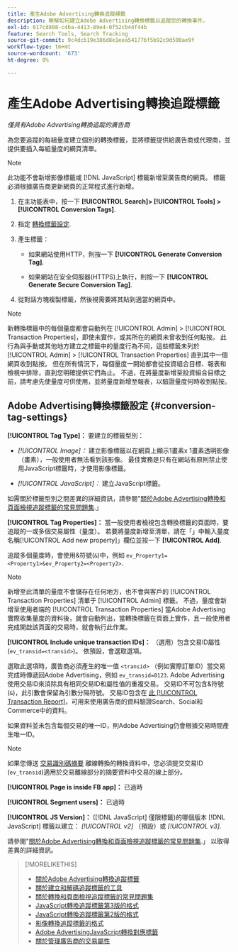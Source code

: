 ```yaml
---
title: 產生Adobe Advertising轉換追蹤標籤
description: 瞭解如何建立Adobe Advertising轉換標籤以追蹤您的轉換事件。
exl-id: 617cd808-c4ba-4413-89e4-0f52cb44f44b
feature: Search Tools, Search Tracking
source-git-commit: 9c4dcb19e386d8e1eea541776f5b92c9d500ae9f
workflow-type: tm+mt
source-wordcount: '673'
ht-degree: 0%

---
```


# 產生Adobe Advertising轉換追蹤標籤

*僅具有Adobe Advertising轉換追蹤的廣告商*

為您要追蹤的每組量度建立個別的轉換標籤，並將標籤提供給廣告商或代理商，並提供要插入每組量度的網頁清單。

>[!NOTE]
>
>此功能不會新增影像標籤或 [!DNL JavaScript] 標籤新增至廣告商的網頁。 標籤必須根據廣告商更新網頁的正常程式進行新增。

1. 在主功能表中，按一下 **[!UICONTROL Search]> [!UICONTROL Tools] >[!UICONTROL Conversion Tags]**.

1. 指定 [轉換標籤設定](#conversion-tag-settings).

1. 產生標籤：

   * 如果網站使用HTTP，則按一下 **[!UICONTROL Generate Conversion Tag]**.

   * 如果網站在安全伺服器(HTTPS)上執行，則按一下 **[!UICONTROL Generate Secure Conversion Tag]**.

1. 從對話方塊複製標籤，然後視需要將其貼到適當的網頁中。

>[!NOTE]
>
>新轉換標籤中的每個量度都會自動列在 [!UICONTROL Admin] > [!UICONTROL Transaction Properties]，即使未實作，或其所在的網頁未曾收到任何點按。 此行為與手動或其他地方建立之標籤中的量度行為不同，這些標籤未列於 [!UICONTROL Admin] > [!UICONTROL Transaction Properties] 直到其中一個網頁收到點按。 但在所有情況下，每個量度一開始都會從投資組合目標、報表和檢視中排除，直到您明確提供它們為止。 不過，在將量度新增至投資組合目標之前，請考慮先使量度可供使用，並將量度新增至報表，以驗證量度何時收到點按。

## Adobe Advertising轉換標籤設定 {#conversion-tag-settings}

**[!UICONTROL Tag Type]：** 要建立的標籤型別：

* *[!UICONTROL Image]：* 建立影像標籤以在網頁上顯示1畫素x 1畫素透明影像（畫素），一般使用者無法看到該影像。 最佳實務是只有在網站有原則禁止使用JavaScript標籤時，才使用影像標籤。

* *[!UICONTROL JavaScript]：* 建立JavaScript標籤。

如需關於標籤型別之間差異的詳細資訊，請參閱&quot;[關於Adobe Advertising轉換和頁面檢視追蹤標籤的常見問題集](/help/search-social-commerce/tracking/faqs-conversion-page-view-tracking-tags.md).」

**[!UICONTROL Tag Properties]：** 當一般使用者檢視包含轉換標籤的頁面時，要追蹤的一或多個交易屬性（量度）。 若要將量度新增至清單，請在「」中輸入量度名稱[!UICONTROL Add new property]」欄位並按一下 **[!UICONTROL Add]**.

追蹤多個量度時，會使用&amp;符號(`&`)中，例如 `ev_Property1=<Property1>&ev_Property2=<Property2>`.

>[!NOTE]
>
>新增至此清單的量度不會儲存在任何地方，也不會與客戶的 [!UICONTROL Transaction Properties] 清單于 [!UICONTROL Admin] 標籤。 不過，量度會新增至使用者端的 [!UICONTROL Transaction Properties] 當Adobe Advertising實際收集量度的資料後，就會自動列出，當轉換標籤在頁面上實作，且一般使用者完成開啟該頁面的交易時，就會執行此作業。

**[!UICONTROL Include unique transaction IDs]：** （選用）包含交易ID屬性(`ev_transid=<transid>`)。 依預設，會選取選項。

選取此選項時，廣告商必須產生的唯一值 `<transid>` （例如實際訂單ID）當交易完成時傳遞回Adobe Advertising，例如 `ev_transid=0123`. Adobe Advertising使用交易ID來消除具有相同交易ID和屬性值的重複交易。 交易ID不可包含&amp;符號(`&`)，此引數會保留為引數分隔符號。 交易ID包含在 [此 [!UICONTROL Transaction Report]](/help/search-social-commerce/reports/management/basic-advanced/transaction-report.md)，可用來使用廣告商的資料驗證Search、Social和Commerce中的資料。

如果資料並未包含每個交易的唯一ID，則Adobe Advertising仍會根據交易時間產生唯一ID。

>[!NOTE]
>
>如果您傳送 [交易識別碼摘要](/help/search-social-commerce/tracking/feed-transaction-id.md) 離線轉換的轉換資料中，您必須提交交易ID (`ev_transid`)適用於交易離線部分的摘要資料中交易的線上部分。

**[!UICONTROL Page is inside FB app]：** 已過時

**[!UICONTROL Segment users]：** 已過時

**[!UICONTROL JS Version]：** ([!DNL JavaScript] 僅限標籤)的哪個版本 [!DNL JavaScript] 標籤以建立： *[!UICONTROL v2]* （預設）或 *[!UICONTROL v3]*.

請參閱&quot;[關於Adobe Advertising轉換和頁面檢視追蹤標籤的常見問題集](/help/search-social-commerce/tracking/faqs-conversion-page-view-tracking-tags.md).」 以取得差異的詳細資訊。

>[!MORELIKETHIS]
>
>* [關於Adobe Advertising轉換追蹤標籤](/help/search-social-commerce/tracking/conversion-tracking-advertising.md)
>* [關於建立和解碼追蹤標籤的工具](tracking-tools-about.md)
>* [關於轉換和頁面檢視追蹤標籤的常見問題集](/help/search-social-commerce/tracking/faqs-conversion-page-view-tracking-tags.md)
>* [JavaScript轉換追蹤標籤第3版的格式](/help/search-social-commerce/tracking/format-conversion-tag-jsv3.md)
>* [JavaScript轉換追蹤標籤第2版的格式](/help/search-social-commerce/tracking/format-conversion-tag-jsv2.md)
>* [影像轉換追蹤標籤的格式](/help/search-social-commerce/tracking/format-conversion-tag-image.md)
>* [Adobe AdvertisingJavaScript轉換對應標籤](/help/search-social-commerce/tracking/itp-conversion-mapping-tag.md)
>* [關於管理廣告商的交易屬性](/help/search-social-commerce/admin/transaction-properties/transaction-property-about.md)
